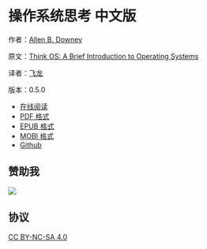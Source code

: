 # 操作系统思考 中文版

作者：[Allen B. Downey](http://greenteapress.com/wp/)

原文：[Think OS: A Brief Introduction to Operating Systems](http://greenteapress.com/thinkos/html/index.html)

译者：[飞龙](https://github.com/)

版本：0.5.0

<!--break-->

+ [在线阅读](https://www.gitbook.com/book/wizardforcel/think-os/details)
+ [PDF 格式](https://www.gitbook.com/download/pdf/book/wizardforcel/think-os)
+ [EPUB 格式](https://www.gitbook.com/download/epub/book/wizardforcel/think-os)
+ [MOBI 格式](https://www.gitbook.com/download/mobi/book/wizardforcel/think-os)
+ [Github](https://github.com/wizardforcel/think-os-zh)

## 赞助我

![](img/qr_alipay.png)

## 协议

[CC BY-NC-SA 4.0](http://creativecommons.org/licenses/by-nc-sa/4.0/)
